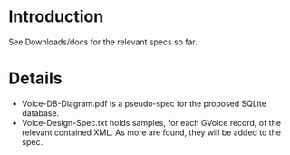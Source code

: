 # Introduction #

See Downloads/docs for the relevant specs so far.


# Details #

  * Voice-DB-Diagram.pdf is a pseudo-spec for the proposed SQLite database.
  * Voice-Design-Spec.txt holds samples, for each GVoice record, of the relevant contained XML. As more are found, they will be added to the spec.